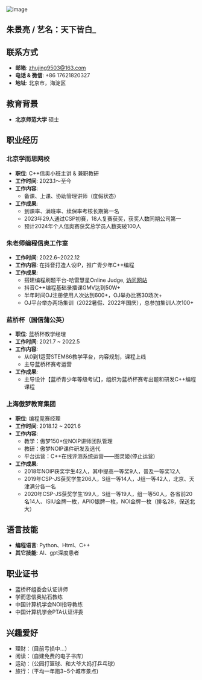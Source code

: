 
![image](https://github.com/user-attachments/assets/a3c61386-ed4a-4d5a-bea0-31c56a8c9e90)


## 朱景亮 / 艺名：天下皆白_

## 联系方式
- **邮箱**: zhujing9503@163.com
- **电话 & 微信**: +86 17621820327
- **地址**: 北京市，海淀区

## 教育背景
- **北京师范大学**    硕士

## 职业经历

### 北京学而思网校
- **职位**: C++信奥小班主讲 & 兼职教研
- **工作时间**: 2023.1～至今
- **工作内容**:
  - 备课、上课、协助管理讲师（度假状态）
- **工作成果**:
  - 到课率、满班率、续保率考核长期第一名
  - 2023年29人通过CSP初赛，18人复赛获奖，获奖人数同期公司第一
  - 预计2024年个人信奥赛获奖总学员人数突破100人

### 朱老师编程信奥工作室
- **工作时间**: 2022.6~2022.12
- **工作内容**: 在抖音打造人设IP，推广青少年C++编程
- **工作成果**:
  - 搭建编程刷题平台-哈雷慧星Online Judge, [访问网站](https://www.duxue.pro)
  - 抖音C++编程基础录播课GMV达到50W+
  - 半年时间OJ注册使用人次达到600+，OJ举办比赛30场次+
  - OJ平台举办两场集训（2022暑假、2022年国庆），总参加集训人次100+

### 蓝桥杯（国信蒲公英）
- **职位**: 蓝桥杯教学经理
- **工作时间**: 2021.7 ~ 2022.5
- **工作内容**:
  - 从0到1运营STEM86教学平台，内容规划，课程上线
  - 主导蓝桥杯赛考运营
- **工作成果**:
  - 主导设计【蓝桥青少年等级考试】，组织为蓝桥杯赛考出题和研发C++编程课程

### 上海傲梦教育集团
- **职位**: 编程竞赛经理
- **工作时间**: 2018.12 ~ 2021.6
- **工作内容**:
  - 教学：傲梦150+位NOIP讲师团队管理
  - 教研：傲梦NOIP课件研发及选代
  - 平台运营：C++在线评测系统运营——图灵姬(停止运营)
- **工作成果**:
  - 2018年NOIP获奖学生42人，其中提高一等奖9人，普及一等奖12人
  - 2019年CSP-JS获奖学生206人，S组一等14人，J组一等42人，北京、天津满分各一名
  - 2020年CSP-JS获奖学生199人，S组一等19人，组一等50人，各省前20名14人、ISIU金牌一枚，APIO银牌一枚，NOI金牌一枚（排名28，保送北大）

## 语言技能
- **编程语言**: Python、Html、C++
- **其它技能**: AI、gpt深度患者

## 职业证书
- 蓝桥杯组委会认证讲师
- 学而思信奥钻石教练
- 中国计算机学会NOI指导教练
- 中国计算机学会PTA认证评委

## 兴趣爱好
- 理财：（目前亏损中...）
- 阅读：（自建免费的电子书库）
- 运动：（公园打篮球、和大爷大妈打乒乓球）
- 旅行：（平均一年跑3~5个城市景点)


<!-- ##{"script":"<script src='https://blog.meekdai.com/Gmeek/plugins/GmeekBSZ.js'></script>"}## -->